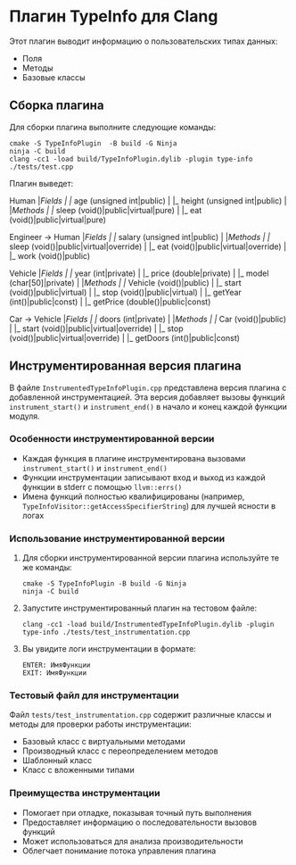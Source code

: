 Плагин TypeInfo для Clang
===========================

Этот плагин выводит информацию о пользовательских типах данных:
- Поля
- Методы
- Базовые классы

Сборка плагина
-------------

Для сборки плагина выполните следующие команды:

```
cmake -S TypeInfoPlugin  -B build -G Ninja
ninja -C build  
clang -cc1 -load build/TypeInfoPlugin.dylib -plugin type-info ./tests/test.cpp

```

Плагин выведет:

Human
|_Fields
| |_ age (unsigned int|public)
| |_ height (unsigned int|public)
|
|_Methods
| |_ sleep (void()|public|virtual|pure)
| |_ eat (void()|public|virtual|pure)

Engineer -> Human
|_Fields
| |_ salary (unsigned int|public)
|
|_Methods
| |_ sleep (void()|public|virtual|override)
| |_ eat (void()|public|virtual|override)
| |_ work (void()|public)

Vehicle
|_Fields
| |_ year (int|private)
| |_ price (double|private)
| |_ model (char[50]|private)
|
|_Methods
| |_ Vehicle (void()|public)
| |_ start (void()|public|virtual)
| |_ stop (void()|public|virtual)
| |_ getYear (int()|public|const)
| |_ getPrice (double()|public|const)

Car -> Vehicle
|_Fields
| |_ doors (int|private)
|
|_Methods
| |_ Car (void()|public)
| |_ start (void()|public|virtual|override)
| |_ stop (void()|public|virtual|override)
| |_ getDoors (int()|public|const)


Инструментированная версия плагина
-----------------------------

В файле `InstrumentedTypeInfoPlugin.cpp` представлена версия плагина с добавленной инструментацией. Эта версия добавляет вызовы функций `instrument_start()` и `instrument_end()` в начало и конец каждой функции модуля.

### Особенности инструментированной версии

- Каждая функция в плагине инструментирована вызовами `instrument_start()` и `instrument_end()`
- Функции инструментации записывают вход и выход из каждой функции в stderr с помощью `llvm::errs()`
- Имена функций полностью квалифицированы (например, `TypeInfoVisitor::getAccessSpecifierString`) для лучшей ясности в логах

### Использование инструментированной версии

1. Для сборки инструментированной версии плагина используйте те же команды:
   ```
   cmake -S TypeInfoPlugin -B build -G Ninja
   ninja -C build
   ```

2. Запустите инструментированный плагин на тестовом файле:
   ```
   clang -cc1 -load build/InstrumentedTypeInfoPlugin.dylib -plugin type-info ./tests/test_instrumentation.cpp
   ```

3. Вы увидите логи инструментации в формате:
   ```
   ENTER: ИмяФункции
   EXIT: ИмяФункции
   ```

### Тестовый файл для инструментации

Файл `tests/test_instrumentation.cpp` содержит различные классы и методы для проверки работы инструментации:
- Базовый класс с виртуальными методами
- Производный класс с переопределением методов
- Шаблонный класс
- Класс с вложенными типами

### Преимущества инструментации

- Помогает при отладке, показывая точный путь выполнения
- Предоставляет информацию о последовательности вызовов функций
- Может использоваться для анализа производительности
- Облегчает понимание потока управления плагина
